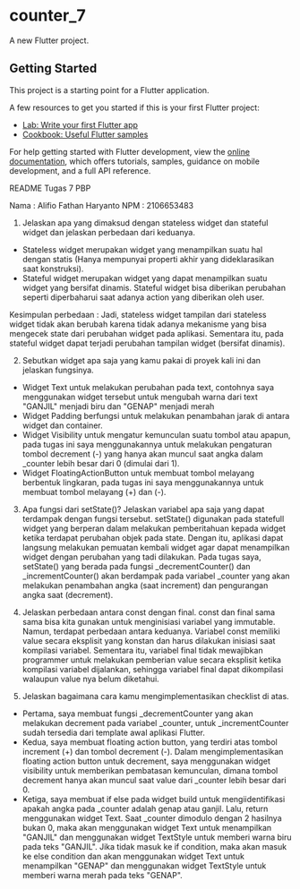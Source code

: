 # counter_7

A new Flutter project.

## Getting Started

This project is a starting point for a Flutter application.

A few resources to get you started if this is your first Flutter project:

- [Lab: Write your first Flutter app](https://docs.flutter.dev/get-started/codelab)
- [Cookbook: Useful Flutter samples](https://docs.flutter.dev/cookbook)

For help getting started with Flutter development, view the
[online documentation](https://docs.flutter.dev/), which offers tutorials,
samples, guidance on mobile development, and a full API reference.

README Tugas 7 PBP

Nama   : Alifio Fathan Haryanto
NPM    : 2106653483

1. Jelaskan apa yang dimaksud dengan stateless widget dan stateful widget dan jelaskan perbedaan dari keduanya.
- Stateless widget merupakan widget yang menampilkan suatu hal dengan statis (Hanya mempunyai properti akhir yang dideklarasikan saat konstruksi). 
- Stateful widget merupakan widget yang dapat menampilkan suatu widget yang bersifat dinamis. Stateful widget bisa diberikan perubahan seperti diperbaharui saat adanya action yang diberikan oleh user.

Kesimpulan perbedaan :
Jadi, stateless widget tampilan dari stateless widget tidak akan berubah karena tidak adanya mekanisme yang bisa mengecek state dari perubahan widget pada aplikasi. Sementara itu, pada stateful widget dapat terjadi perubahan tampilan widget (bersifat dinamis).

2. Sebutkan widget apa saja yang kamu pakai di proyek kali ini dan jelaskan fungsinya.
- Widget Text untuk melakukan perubahan pada text, contohnya saya menggunakan widget tersebut untuk mengubah warna dari text "GANJIL" menjadi biru dan "GENAP" menjadi merah
- Widget Padding berfungsi untuk melakukan penambahan jarak di antara widget dan container.
- Widget Visibility untuk mengatur kemunculan suatu tombol atau apapun, pada tugas ini saya menggunakannya untuk melakukan pengaturan tombol decrement (-) yang hanya akan muncul saat angka dalam _counter lebih besar dari 0 (dimulai dari 1).
- Widget FloatingActionButton untuk membuat tombol melayang berbentuk lingkaran, pada tugas ini saya menggunakannya untuk membuat tombol melayang (+) dan (-).

3.  Apa fungsi dari setState()? Jelaskan variabel apa saja yang dapat terdampak dengan fungsi tersebut.
setState() digunakan pada statefull widget yang berperan dalam melakukan pemberitahuan kepada widget ketika terdapat perubahan objek pada state. Dengan itu, aplikasi dapat langsung melakukan pemuatan kembali widget agar dapat menampilkan widget dengan perubahan yang tadi dilakukan. Pada tugas saya, setState() yang berada pada fungsi _decrementCounter() dan _incrementCounter() akan berdampak pada variabel _counter yang akan melakukan penambahan angka (saat increment) dan pengurangan angka saat (decrement). 

4. Jelaskan perbedaan antara const dengan final.
const dan final sama sama bisa kita gunakan untuk menginisiasi variabel yang immutable. Namun, terdapat perbedaan antara keduanya. Variabel const memiliki value secara eksplisit yang konstan dan harus dilakukan inisiasi saat kompilasi variabel. Sementara itu, variabel final tidak mewajibkan programmer untuk melakukan pemberian value secara eksplisit ketika kompilasi variabel dijalankan, sehingga variabel final dapat dikompilasi walaupun value nya belum diketahui.

5. Jelaskan bagaimana cara kamu mengimplementasikan checklist di atas.
- Pertama, saya membuat fungsi _decrementCounter yang akan melakukan decrement pada variabel _counter, untuk _incrementCounter sudah tersedia dari template awal aplikasi Flutter.
- Kedua, saya membuat floating action button, yang terdiri atas tombol increment (+) dan tombol decrement (-). Dalam mengimplementasikan floating action button untuk decrement, saya menggunakan widget visibility untuk memberikan pembatasan kemunculan, dimana tombol decrement hanya akan muncul saat value dari _counter lebih besar dari 0.
- Ketiga, saya membuat if else pada widget build untuk mengiidentifikasi apakah angka pada _counter adalah genap atau ganjil. Lalu, return menggunakan widget Text. Saat _counter dimodulo dengan 2 hasilnya bukan 0, maka akan menggunakan widget Text untuk menampilkan "GANJIL" dan menggunakan widget TextStyle untuk memberi warna biru pada teks "GANJIL". Jika tidak masuk ke if condition, maka akan masuk ke else condition dan akan menggunakan widget Text untuk menampilkan "GENAP" dan menggunakan widget TextStyle untuk memberi warna merah pada teks "GENAP".



